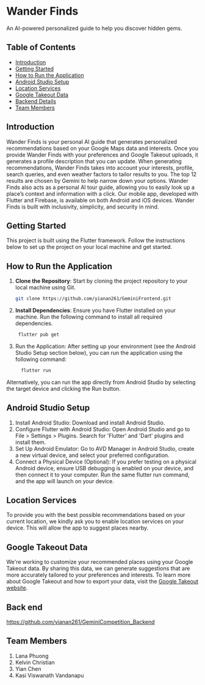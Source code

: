 # Wander Finds

An AI-powered personalized guide to help you discover hidden gems.


## Table of Contents

- [Introduction](#Introduction)
- [Getting Started](#getting-started)
- [How to Run the Application](#how-to-run-the-application)
- [Android Studio Setup](#android-studio-setup)
- [Location Services](#location-services)
- [Google Takeout Data](#google-takeout-data)
- [Backend Details](#back-end)
- [Team Members](#Team-Members)


## Introduction

Wander Finds is your personal AI guide that generates personalized recommendations based on your Google Maps data and interests. Once you provide Wander Finds with your preferences and Google Takeout uploads, it generates a profile description that you can update. When generating recommendations, Wander Finds takes into account your interests, profile, search queries, and even weather factors to tailor results to you. The top 12 results are chosen by Gemini to help narrow down your options. Wander Finds also acts as a personal AI tour guide, allowing you to easily look up a place’s context and information with a click. Our mobile app, developed with Flutter and Firebase, is available on both Android and iOS devices. Wander Finds is built with inclusivity, simplicity, and security in mind.


## Getting Started

This project is built using the Flutter framework. Follow the instructions below to set up the project on your local machine and get started.

## How to Run the Application

1. **Clone the Repository**: Start by cloning the project repository to your local machine using Git.

   ```bash
   git clone https://github.com/yianan261/GeminiFrontend.git
   ```
   
2. **Install Dependencies**: Ensure you have Flutter installed on your machine. Run the following command to install all required dependencies.
   ```bash
    flutter pub get
   ```
3. Run the Application: After setting up your environment (see the Android Studio Setup section below), you can run the application using the following command:
   ```bash
     flutter run
   ```
Alternatively, you can run the app directly from Android Studio by selecting the target device and clicking the Run button.

## Android Studio Setup

1. Install Android Studio: Download and install Android Studio.
2. Configure Flutter with Android Studio: Open Android Studio and go to File > Settings > Plugins. Search for 'Flutter' and 'Dart' plugins and install them.
3. Set Up Android Emulator: Go to AVD Manager in Android Studio, create a new virtual device, and select your preferred configuration.
4. Connect a Physical Device (Optional): If you prefer testing on a physical Android device, ensure USB debugging is enabled on your device, and then connect it to your computer. Run the same flutter run command, and the app will launch on your device.

## Location Services

To provide you with the best possible recommendations based on your current location, we kindly ask you to enable location services on your device. This will allow the app to suggest places nearby.

## Google Takeout Data

We're working to customize your recommended places using your Google Takeout data. By sharing this data, we can generate suggestions that are more accurately tailored to your preferences and interests. To learn more about Google Takeout and how to export your data, visit the [Google Takeout website](https://support.google.com/accounts/answer/3024190?hl=en).

## Back end
https://github.com/yianan261/GeminiCompetition_Backend

## Team Members
1. Lana Phuong
2. Kelvin Christian
3. Yian Chen
4. Kasi Viswanath Vandanapu

